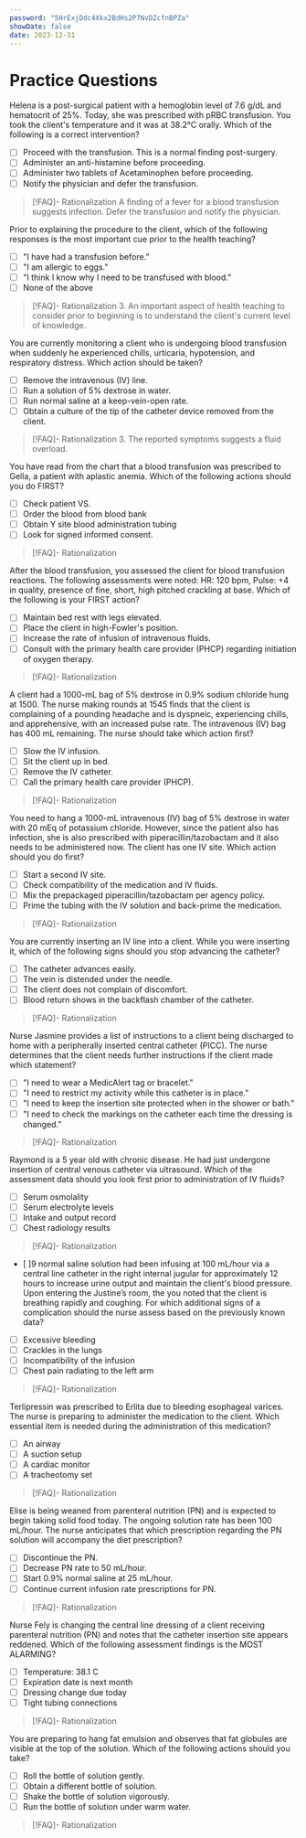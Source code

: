 ```yaml
---
password: "5HrExjDdc4Xkx2BdHs2P7NvDZcfnBPZa"
showDate: false
date: 2023-12-31
---
```

# Practice Questions
Helena is a post-surgical patient with a hemoglobin level of 7.6 g/dL and hematocrit of 25%. Today, she was prescribed with pRBC transfusion. You took the client's temperature and it was at 38.2°C orally. Which of the following is a correct intervention?
- [ ] Proceed with the transfusion. This is a normal finding post-surgery.
- [ ] Administer an anti-histamine before proceeding.
- [ ] Administer two tablets of Acetaminophen before proceeding.
- [ ] Notify the physician and defer the transfusion.
>[!FAQ]- Rationalization
>A finding of a fever for a blood transfusion suggests infection. Defer the transfusion and notify the physician.

Prior to explaining the procedure to the client, which of the following responses is the most important cue prior to the health teaching?
- [ ] "I have had a transfusion before."
- [ ] "I am allergic to eggs."
- [ ] "I think I know why I need to be transfused with blood."
- [ ] None of the above
>[!FAQ]- Rationalization
>3. An important aspect of health teaching to consider prior to beginning is to understand the client's current level of knowledge.

You are currently monitoring a client who is undergoing blood transfusion when suddenly he experienced chills, urticaria, hypotension, and respiratory distress. Which action should be taken?
- [ ] Remove the intravenous (IV) line.
- [ ] Run a solution of 5% dextrose in water.
- [ ] Run normal saline at a keep-vein-open rate.
- [ ] Obtain a culture of the tip of the catheter device removed from the client.
>[!FAQ]- Rationalization
>3. The reported symptoms suggests a fluid overload.


You have read from the chart that a blood transfusion was prescribed to Gella, a patient with aplastic anemia. Which of the following actions should you do FIRST?
- [ ] Check patient VS.
- [ ] Order the blood from blood bank
- [ ] Obtain Y site blood administration tubing
- [ ] Look for signed informed consent.
>[!FAQ]- Rationalization
>

After the blood transfusion, you assessed the client for blood transfusion reactions. The following assessments were noted: HR: 120 bpm, Pulse: +4 in quality, presence of fine, short, high pitched crackling at base. Which of the following is your FIRST action?
- [ ] Maintain bed rest with legs elevated.
- [ ] Place the client in high-Fowler's position.
- [ ] Increase the rate of infusion of intravenous fluids.
- [ ] Consult with the primary health care provider (PHCP) regarding initiation of oxygen therapy.
>[!FAQ]- Rationalization
>

A client had a 1000-mL bag of 5% dextrose in 0.9% sodium chloride hung at 1500. The nurse making rounds at 1545 finds that the client is complaining of a pounding headache and is dyspneic, experiencing chills, and apprehensive, with an increased pulse rate. The intravenous (IV) bag has 400 mL remaining. The nurse should take which action first?
- [ ] Slow the IV infusion.
- [ ] Sit the client up in bed.
- [ ] Remove the IV catheter.
- [ ] Call the primary health care provider (PHCP).
>[!FAQ]- Rationalization
>

You need to hang a 1000-mL intravenous (IV) bag of 5% dextrose in water with 20 mEq of potassium chloride. However, since the patient also has infection, she is also prescribed with piperacillin/tazobactam and it also needs to be administered now. The client has one IV site. Which action should you do first?
- [ ] Start a second IV site.
- [ ] Check compatibility of the medication and IV fluids.
- [ ] Mix the prepackaged piperacillin/tazobactam per agency policy.
- [ ] Prime the tubing with the IV solution and back-prime the medication.
>[!FAQ]- Rationalization
>

You are currently inserting an IV line into a client. While you were inserting it, which of the following signs should you stop advancing the catheter?
- [ ] The catheter advances easily.
- [ ] The vein is distended under the needle.
- [ ] The client does not complain of discomfort.
- [ ] Blood return shows in the backflash chamber of the catheter.
>[!FAQ]- Rationalization
>

Nurse Jasmine provides a list of instructions to a client being discharged to home with a peripherally inserted central catheter (PICC). The nurse determines that the client needs further instructions if the client made which statement?
- [ ] "I need to wear a MedicAlert tag or bracelet."
- [ ] "I need to restrict my activity while this catheter is in place."
- [ ] "I need to keep the insertion site protected when in the shower or bath."
- [ ] "I need to check the markings on the catheter each time the dressing is changed."
>[!FAQ]- Rationalization
>

Raymond is a 5 year old with chronic disease. He had just undergone insertion of central venous catheter via ultrasound. Which of the assessment data should you look first prior to administration of IV fluids?
- [ ] Serum osmolality
- [ ] Serum electrolyte levels
- [ ] Intake and output record
- [ ] Chest radiology results
>[!FAQ]- Rationalization
>

- [ ]9 normal saline solution had been infusing at 100 mL/hour via a central line catheter in the right internal jugular for approximately 12 hours to increase urine output and maintain the client's blood pressure. Upon entering the Justine’s room, the you noted that the client is breathing rapidly and coughing. For which additional signs of a complication should the nurse assess based on the previously known data?
- [ ] Excessive bleeding
- [ ] Crackles in the lungs
- [ ] Incompatibility of the infusion
- [ ] Chest pain radiating to the left arm
>[!FAQ]- Rationalization
>

Terlipressin was prescribed to Erlita due to bleeding esophageal varices. The nurse is preparing to administer the medication to the client. Which essential item is needed during the administration of this medication?
- [ ] An airway
- [ ] A suction setup
- [ ] A cardiac monitor
- [ ] A tracheotomy set
>[!FAQ]- Rationalization
>

Elise is being weaned from parenteral nutrition (PN) and is expected to begin taking solid food today. The ongoing solution rate has been 100 mL/hour. The nurse anticipates that which prescription regarding the PN solution will accompany the diet prescription?
- [ ] Discontinue the PN.
- [ ] Decrease PN rate to 50 mL/hour.
- [ ] Start 0.9% normal saline at 25 mL/hour.
- [ ] Continue current infusion rate prescriptions for PN.
>[!FAQ]- Rationalization
>

Nurse Fely is changing the central line dressing of a client receiving parenteral nutrition (PN) and notes that the catheter insertion site appears reddened. Which of the following assessment findings is the MOST ALARMING?
- [ ] Temperature: 38.1 C
- [ ] Expiration date is next month
- [ ] Dressing change due today
- [ ] Tight tubing connections
>[!FAQ]- Rationalization
>

You are preparing to hang fat emulsion and observes that fat globules are visible at the top of the solution. Which of the following actions should you take?
- [ ] Roll the bottle of solution gently.
- [ ] Obtain a different bottle of solution.
- [ ] Shake the bottle of solution vigorously.
- [ ] Run the bottle of solution under warm water.
>[!FAQ]- Rationalization
>